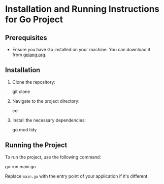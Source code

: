 # Installation and Running Instructions for Go Project

## Prerequisites

- Ensure you have Go installed on your machine. You can download it from [golang.org](https://golang.org/dl/).

## Installation

1. Clone the repository:

   git clone <repository-url>

2. Navigate to the project directory:

   cd <project-directory>

3. Install the necessary dependencies:

   go mod tidy

## Running the Project

To run the project, use the following command:

go run main.go

Replace `main.go` with the entry point of your application if it's different.
